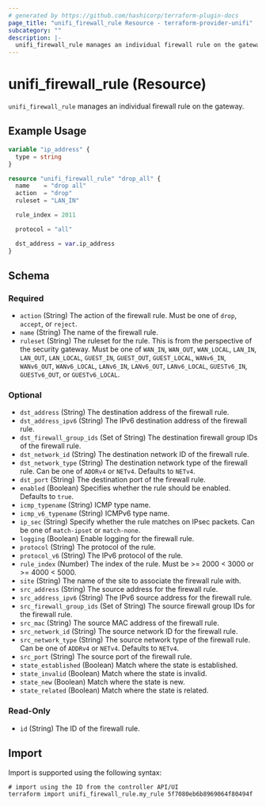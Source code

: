 ```yaml
---
# generated by https://github.com/hashicorp/terraform-plugin-docs
page_title: "unifi_firewall_rule Resource - terraform-provider-unifi"
subcategory: ""
description: |-
  unifi_firewall_rule manages an individual firewall rule on the gateway.
---
```


# unifi_firewall_rule (Resource)

`unifi_firewall_rule` manages an individual firewall rule on the gateway.

## Example Usage

```terraform
variable "ip_address" {
  type = string
}

resource "unifi_firewall_rule" "drop_all" {
  name    = "drop all"
  action  = "drop"
  ruleset = "LAN_IN"

  rule_index = 2011

  protocol = "all"

  dst_address = var.ip_address
}
```

<!-- schema generated by tfplugindocs -->
## Schema

### Required

- `action` (String) The action of the firewall rule. Must be one of `drop`, `accept`, or `reject`.
- `name` (String) The name of the firewall rule.
- `ruleset` (String) The ruleset for the rule. This is from the perspective of the security gateway. Must be one of `WAN_IN`, `WAN_OUT`, `WAN_LOCAL`, `LAN_IN`, `LAN_OUT`, `LAN_LOCAL`, `GUEST_IN`, `GUEST_OUT`, `GUEST_LOCAL`, `WANv6_IN`, `WANv6_OUT`, `WANv6_LOCAL`, `LANv6_IN`, `LANv6_OUT`, `LANv6_LOCAL`, `GUESTv6_IN`, `GUESTv6_OUT`, or `GUESTv6_LOCAL`.

### Optional

- `dst_address` (String) The destination address of the firewall rule.
- `dst_address_ipv6` (String) The IPv6 destination address of the firewall rule.
- `dst_firewall_group_ids` (Set of String) The destination firewall group IDs of the firewall rule.
- `dst_network_id` (String) The destination network ID of the firewall rule.
- `dst_network_type` (String) The destination network type of the firewall rule. Can be one of `ADDRv4` or `NETv4`. Defaults to `NETv4`.
- `dst_port` (String) The destination port of the firewall rule.
- `enabled` (Boolean) Specifies whether the rule should be enabled. Defaults to `true`.
- `icmp_typename` (String) ICMP type name.
- `icmp_v6_typename` (String) ICMPv6 type name.
- `ip_sec` (String) Specify whether the rule matches on IPsec packets. Can be one of `match-ipset` or `match-none`.
- `logging` (Boolean) Enable logging for the firewall rule.
- `protocol` (String) The protocol of the rule.
- `protocol_v6` (String) The IPv6 protocol of the rule.
- `rule_index` (Number) The index of the rule. Must be >= 2000 < 3000 or >= 4000 < 5000.
- `site` (String) The name of the site to associate the firewall rule with.
- `src_address` (String) The source address for the firewall rule.
- `src_address_ipv6` (String) The IPv6 source address for the firewall rule.
- `src_firewall_group_ids` (Set of String) The source firewall group IDs for the firewall rule.
- `src_mac` (String) The source MAC address of the firewall rule.
- `src_network_id` (String) The source network ID for the firewall rule.
- `src_network_type` (String) The source network type of the firewall rule. Can be one of `ADDRv4` or `NETv4`. Defaults to `NETv4`.
- `src_port` (String) The source port of the firewall rule.
- `state_established` (Boolean) Match where the state is established.
- `state_invalid` (Boolean) Match where the state is invalid.
- `state_new` (Boolean) Match where the state is new.
- `state_related` (Boolean) Match where the state is related.

### Read-Only

- `id` (String) The ID of the firewall rule.

## Import

Import is supported using the following syntax:

```shell
# import using the ID from the controller API/UI
terraform import unifi_firewall_rule.my_rule 5f7080eb6b8969064f80494f
```
